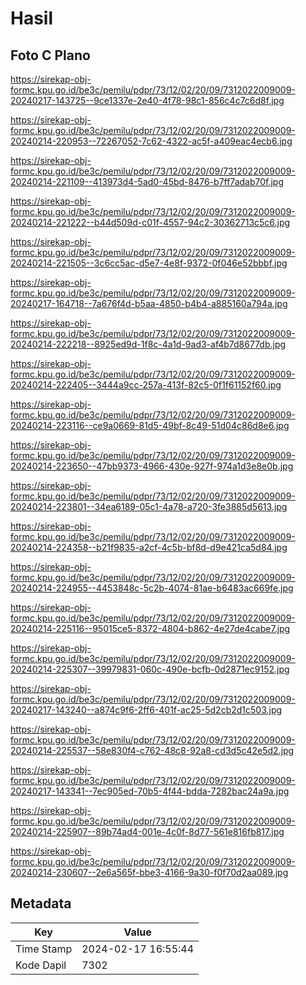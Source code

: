 # Hasil

## Foto C Plano

https://sirekap-obj-formc.kpu.go.id/be3c/pemilu/pdpr/73/12/02/20/09/7312022009009-20240217-143725--9ce1337e-2e40-4f78-98c1-856c4c7c6d8f.jpg

https://sirekap-obj-formc.kpu.go.id/be3c/pemilu/pdpr/73/12/02/20/09/7312022009009-20240214-220953--72267052-7c62-4322-ac5f-a409eac4ecb6.jpg

https://sirekap-obj-formc.kpu.go.id/be3c/pemilu/pdpr/73/12/02/20/09/7312022009009-20240214-221109--413973d4-5ad0-45bd-8476-b7ff7adab70f.jpg

https://sirekap-obj-formc.kpu.go.id/be3c/pemilu/pdpr/73/12/02/20/09/7312022009009-20240214-221222--b44d509d-c01f-4557-94c2-30362713c5c6.jpg

https://sirekap-obj-formc.kpu.go.id/be3c/pemilu/pdpr/73/12/02/20/09/7312022009009-20240214-221505--3c6cc5ac-d5e7-4e8f-9372-0f046e52bbbf.jpg

https://sirekap-obj-formc.kpu.go.id/be3c/pemilu/pdpr/73/12/02/20/09/7312022009009-20240217-164718--7a676f4d-b5aa-4850-b4b4-a885160a794a.jpg

https://sirekap-obj-formc.kpu.go.id/be3c/pemilu/pdpr/73/12/02/20/09/7312022009009-20240214-222218--8925ed9d-1f8c-4a1d-9ad3-af4b7d8677db.jpg

https://sirekap-obj-formc.kpu.go.id/be3c/pemilu/pdpr/73/12/02/20/09/7312022009009-20240214-222405--3444a9cc-257a-413f-82c5-0f1f61152f60.jpg

https://sirekap-obj-formc.kpu.go.id/be3c/pemilu/pdpr/73/12/02/20/09/7312022009009-20240214-223116--ce9a0669-81d5-49bf-8c49-51d04c86d8e6.jpg

https://sirekap-obj-formc.kpu.go.id/be3c/pemilu/pdpr/73/12/02/20/09/7312022009009-20240214-223650--47bb9373-4966-430e-927f-974a1d3e8e0b.jpg

https://sirekap-obj-formc.kpu.go.id/be3c/pemilu/pdpr/73/12/02/20/09/7312022009009-20240214-223801--34ea6189-05c1-4a78-a720-3fe3885d5613.jpg

https://sirekap-obj-formc.kpu.go.id/be3c/pemilu/pdpr/73/12/02/20/09/7312022009009-20240214-224358--b21f9835-a2cf-4c5b-bf8d-d9e421ca5d84.jpg

https://sirekap-obj-formc.kpu.go.id/be3c/pemilu/pdpr/73/12/02/20/09/7312022009009-20240214-224955--4453848c-5c2b-4074-81ae-b6483ac669fe.jpg

https://sirekap-obj-formc.kpu.go.id/be3c/pemilu/pdpr/73/12/02/20/09/7312022009009-20240214-225116--95015ce5-8372-4804-b862-4e27de4cabe7.jpg

https://sirekap-obj-formc.kpu.go.id/be3c/pemilu/pdpr/73/12/02/20/09/7312022009009-20240214-225307--39979831-060c-490e-bcfb-0d2871ec9152.jpg

https://sirekap-obj-formc.kpu.go.id/be3c/pemilu/pdpr/73/12/02/20/09/7312022009009-20240217-143240--a874c9f6-2ff6-401f-ac25-5d2cb2d1c503.jpg

https://sirekap-obj-formc.kpu.go.id/be3c/pemilu/pdpr/73/12/02/20/09/7312022009009-20240214-225537--58e830f4-c762-48c8-92a8-cd3d5c42e5d2.jpg

https://sirekap-obj-formc.kpu.go.id/be3c/pemilu/pdpr/73/12/02/20/09/7312022009009-20240217-143341--7ec905ed-70b5-4f44-bdda-7282bac24a9a.jpg

https://sirekap-obj-formc.kpu.go.id/be3c/pemilu/pdpr/73/12/02/20/09/7312022009009-20240214-225907--89b74ad4-001e-4c0f-8d77-561e816fb817.jpg

https://sirekap-obj-formc.kpu.go.id/be3c/pemilu/pdpr/73/12/02/20/09/7312022009009-20240214-230607--2e6a565f-bbe3-4166-9a30-f0f70d2aa089.jpg


## Metadata

| Key        | Value               |
| ---------- | ------------------- |
| Time Stamp | 2024-02-17 16:55:44 |
| Kode Dapil | 7302                |



